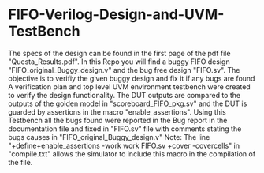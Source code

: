 # FIFO-Verilog-Design-and-UVM-TestBench
The specs of the design can be found in the first page of the pdf file "Questa_Results.pdf".
In this Repo you will find a buggy FIFO design "FIFO_original_Buggy_design.v" and the bug free design "FIFO.sv". 
The objective is to verifiy the given buggy design and fix it if any bugs are found
A verification plan and top level UVM environment testbench were created to verify the design functionality.
The DUT outputs are compared to the outputs of the golden model in "scoreboard_FIFO_pkg.sv" and the DUT is guarded by assertions in the macro "enable_assertions".
Using this Testbench all the bugs found were reported in the Bug report in the documentation file and fixed in "FIFO.sv" file with comments stating the bugs causes in "FIFO_original_Buggy_design.v"
Note:
The line "+define+enable_assertions -work work FIFO.sv +cover -covercells" in "compile.txt" allows the simulator to include this macro in the compilation of the file.
